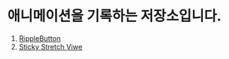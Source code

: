 # 애니메이션을 기록하는 저장소입니다.

1. [RippleButton](https://github.com/cheonsong/Animation/tree/main/RippleButton)
2. [Sticky Stretch Viwe](https://github.com/cheonsong/Animation/tree/main/StickyStretchView)
